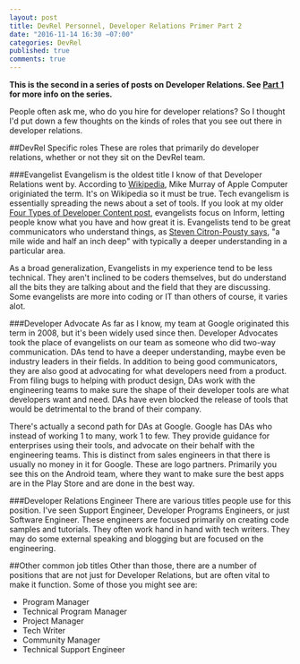 ```yaml
---
layout: post
title: DevRel Personnel, Developer Relations Primer Part 2
date: "2016-11-14 16:30 −07:00"
categories: DevRel
published: true
comments: true
---
```

**This is the second in a series of posts on Developer Relations. See [Part 1](2016-11-08-devrel-primer-1.md) for more info on the series.**

People often ask me, who do you hire for developer relations? So I thought I'd put down a few thoughts on the kinds of roles that you see out there in developer relations.

##DevRel Specific roles
These are roles that primarily do developer relations, whether or not they sit on the DevRel team.

###Evangelist
Evangelism is the oldest title I know of that Developer Relations went by. According to [Wikipedia](https://en.wikipedia.org/wiki/Technology_evangelist),  Mike Murray of Apple Computer originiated the term. It's on Wikipedia so it must be true. Tech evangelism is essentially spreading the news about a set of tools. If you look at my older [Four Types of Developer Content post](http://manomarks.github.io/devrel/2016/01/08/four-types-developer-content.html), evangelists focus on Inform, letting people know what you have and how great it is. Evangelists tend to be great communicators who understand things, as [Steven Citron-Pousty says](https://www.youtube.com/watch?v=qeAJWrBVLeI), "a mile wide and half an inch deep" with typically a deeper understanding in a particular area.

As a broad generalization, Evangelists in my experience tend to be less technical. They aren't inclined to be coders themselves, but do understand all the bits they are talking about and the field that they are discussing. Some evangelists are more into coding or IT than others of course, it varies alot.

###Developer Advocate
As far as I know, my team at Google originated this term in 2008, but it's been widely used since then. Developer Advocates took the place of evangelists on our team as someone who did two-way communication. DAs tend to have a deeper understanding, maybe even be industry leaders in their fields. In addition to being good communicators, they are also good at advocating for what developers need from a product. From filing bugs to helping with product design, DAs work with the engineering teams to make sure the shape of their developer tools are what developers want and need. DAs have even blocked the release of tools that would be detrimental to the brand of their company.

There's actually a second path for DAs at Google. Google has DAs who instead of working 1 to many, work 1 to few. They provide guidance for enterprises using their tools, and advocate on their behalf with the engineering teams. This is distinct from sales engineers in that there is usually no money in it for Google. These are logo partners. Primarily you see this on the Android team, where they want to make sure the best apps are in the Play Store and are done in the best way.

###Developer Relations Engineer
There are various titles people use for this position. I've seen Support Engineer, Developer Programs Engineers, or just Software Engineer. These engineers are focused primarily on creating code samples and tutorials. They often work hand in hand with tech writers. They may do some external speaking and blogging but are focused on the engineering. 

##Other common job titles
Other than those, there are a number of positions that are not just for Developer Relations, but are often vital to make it function. Some of those you might see are:
* Program Manager
* Technical Program Manager
* Project Manager
* Tech Writer
* Community Manager
* Technical Support Engineer
